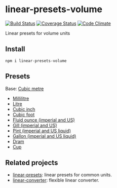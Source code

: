 # linear-presets-volume

[![Build Status](https://travis-ci.org/javiercejudo/linear-presets-volume.svg)](https://travis-ci.org/javiercejudo/linear-presets-volume)
[![Coverage Status](https://coveralls.io/repos/javiercejudo/linear-presets-volume/badge.svg?branch=master)](https://coveralls.io/r/javiercejudo/linear-presets-volume?branch=master)
[![Code Climate](https://codeclimate.com/github/javiercejudo/linear-presets-volume/badges/gpa.svg)](https://codeclimate.com/github/javiercejudo/linear-presets-volume)

Linear presets for volume units

## Install

    npm i linear-presets-volume

## Presets

Base: [Cubic metre](https://en.wikipedia.org/wiki/Cubic_metre)

- [Millilitre](https://en.wikipedia.org/wiki/Millilitre)
- [Litre](https://en.wikipedia.org/wiki/Litre)
- [Cubic inch](https://en.wikipedia.org/wiki/Cubic_inch)
- [Cubic foot](https://en.wikipedia.org/wiki/Cubic_foot)
- [Fluid ounce (imperial and US)](https://en.wikipedia.org/wiki/Fluid_ounce)
- [Gill (imperial and US)](https://en.wikipedia.org/wiki/Gill_(unit))
- [Pint (imperial and US liquid)](https://en.wikipedia.org/wiki/Pint)
- [Gallon (imperial and US liquid)](https://en.wikipedia.org/wiki/Gallon)
- [Dram](https://en.wikipedia.org/wiki/Dram_(unit)#Unit_of_volume)
- [Cup](https://en.wikipedia.org/wiki/Cup_(unit))

## Related projects

- [linear-presets](https://github.com/javiercejudo/linear-presets): linear presets for common units.
- [linear-converter](https://github.com/javiercejudo/linear-converter): flexible linear converter.
